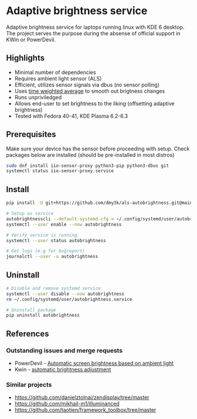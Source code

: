 # Adaptive brightness service

Adaptive brightness service for laptops running linux with KDE 6 desktop.
The project serves the purpose during the absense of official support in KWin or PowerDevil.

## Highlights

- Minimal number of dependencies
- Requires ambient light sensor (ALS)
- Efficient, utilizes sensor signals via dbus (no sensor polling)
- Uses [time weighted average](https://www.timescale.com/blog/what-time-weighted-averages-are-and-why-you-should-care/) to smooth out brigtness changes
- Runs unpriviledged
- Allows end-user to set brightness to the liking (offsetting adaptive brightness)
- Tested with Fedora 40-41, KDE Plasma 6.2-6.3

## Prerequisites

Make sure your device has the sensor before proceeding with setup.
Check packages below are installed (should be pre-installed in most distros)

```bash
sudo dnf install iio-sensor-proxy python3-pip python3-dbus git
systemctl status iio-sensor-proxy.service
```

## Install

```bash
pip install -U git+https://github.com/dmy3k/als-autobrightness.git@main

# Setup as service
autobrightnesscli --default-systemd-cfg > ~/.config/systemd/user/autobrightness.service
systemctl --user enable --now autobrightness

# Verify service is running
systemctl --user status autobrightness

# Get logs (e.g for bugreport)
journalctl --user -u autobrightness
```

## Uninstall

```bash
# Disable and remove systemd service
systemctl --user disable --now autobrightness
rm ~/.config/systemd/user/autobrightness.service

# Uninstall package
pip uninstall autobrightness
```

## References

### Outstanding issues and merge requests
- PowerDevil - [Automatic screen brightness based on ambient light](https://invent.kde.org/plasma/powerdevil/-/issues/21)
- Kwin - [automatic brightness adjustment](https://invent.kde.org/plasma/kwin/-/merge_requests/5876)

### Similar projects

- https://github.com/danielztolnai/zendisplay/tree/master
- https://github.com/mikhail-m1/illuminanced
- https://github.com/taotien/framework_toolbox/tree/master
